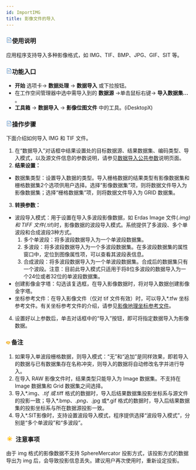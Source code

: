 ```yaml
---
id: ImportIMG
title: 影像文件的导入  
---  
```

### ![](../../img/read.gif)使用说明

应用程序支持导入多种影像格式，如 IMG、TIF、BMP、JPG、GIF、SIT 等。

### ![](../../img/read.gif)功能入口

* **开始** 选项卡-> **数据处理** -> **数据导入** 或下拉按钮。
* 在工作空间管理器中选中需导入到的 **数据源** ->单击鼠标右键-> **导入数据集...** 。
* **工具箱** -> **数据导入** -> **影像位图文件** 中的工具。(iDesktopX)

### ![](../../img/read.gif)操作步骤

下面介绍如何导入 IMG 和 TIF 文件。

1. 在“数据导入”对话框中结果设置处的目标数据源、结果数据集、编码类型、导入模式，以及源文件信息的参数说明，请参见[数据导入公共参数](ParameterSettingDia.html)说明页面。
2. **结果设置：**
* 数据集类型：设置导入数据的类型。导入栅格数据的结果类型有影像数据集和栅格数据集2个选项供用户选择。选择“影像数据集”项，则将数据文件导入为影像数据集；选择“栅格数据集”项，则将数据文件导入为 GRID 数据集。
3. **转换参数：**
* 波段导入模式：用于设置在导入多波段影像数据，如 Erdas Image 文件(*.img)和 TIFF 文件(*.tif)时，影像数据的波段导入模式。系统提供了多波段、多个单波段和合成波段3种方式。 
  1. 多个单波段：将多波段数据导入为一个单波段数据集。
  2. 多波段：将多波段数据导入为一个多波段数据集。在多波段数据集的属性窗口中，定位到图像属性项，可以查看其波段表信息。
  3. 合成波段：将多波段数据导入为一个单波段数据集。合成后的数据集只有一个波段。注意：目前此导入模式只适用于将8位多波段的数据导入为一个24位或者32位的单波段数据集。
* 创建影像金字塔：勾选该复选框，在导入影像数据时，将对导入数据创建影像金字塔。
* 坐标参考文件：在导入影像文件（仅对 tif 文件有效）时，可以导入*.tfw 坐标参考文件。有关坐标参考文件的介绍，请参见[影像地理坐标参考文件](ImageReferFiles.html)。
4. 设置好以上参数后，单击对话框中的“导入”按钮，即可将指定数据导入为影像数据。

### ![](../../img/seealso.png)备注

1. 如果导入单波段栅格数据，则导入模式：“无”和“追加”是同样效果，即若导入的数据与已有数据集存在名称冲突，则导入的数据将自动修改名字并进行导入。
2. 在导入 RAW 影像文件时，结果类型只能导入为 Image 数据集。不支持在 Image 数据集和 Grid 数据集之间选择。
3. 导入*.img、*.tif 或*.tiff 格式的数据时，导入后结果数据集投影坐标系与源文件的投影一致；导入*.bmp、*.png、*.jpg 或*.gif 格式的数据时，导入后结果数据集的投影坐标系与所在数据源投影一致。
4. 导入*.SIT影像时，支持设置波段导入模式，程序提供选择“波段导入模式”，分别是“多个单波段”和“多波段”。

### ![](../../img/note.png) 注意事项

由于 img 格式的影像数据不支持 SphereMercator 投影方式，该投影方式的数据导出为 img
后，会导致投影信息丢失。建议用户再次使用时，重新设定投影。


